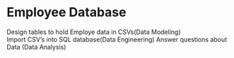 # Employee Database
Design tables to hold Employe data in CSVs(Data Modeling)
<br>
Import CSV’s into SQL database(Data Engineering)
Answer questions about Data (Data Analysis)




